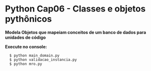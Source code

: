 # **Python Cap06 - Classes e objetos pythônicos**

**Modela Objetos que mapeiam conceitos de um banco de dados para unidades de código**


**Execute no console:**

```
  $ python main_domain.py
  $ python validacao_instancia.py
  $ python mro.py
```
